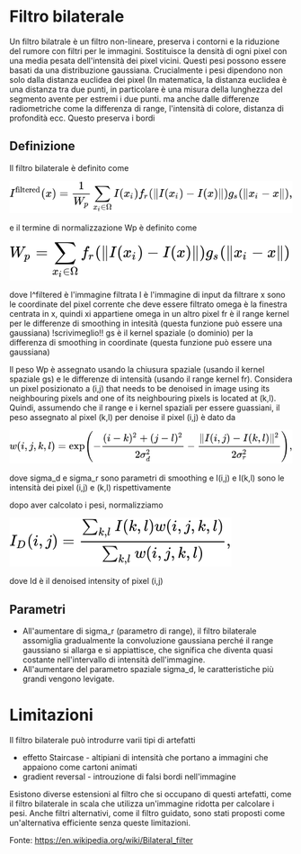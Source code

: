 # Filtro bilaterale

Un filtro bilatrale è un filtro non-lineare, preserva i contorni e la riduzione del rumore con filtri per le immagini. Sostituisce la densità
di ogni pixel con una media pesata dell'intensità dei pixel vicini. Questi pesi possono essere basati da una distribuzione gaussiana. Crucialmente
i pesi dipendono non solo dalla distanza euclidea dei pixel (In matematica, la distanza euclidea è una distanza tra due punti, in particolare è una misura della lunghezza del segmento avente per estremi i due punti. ma anche dalle differenze radiometriche come la differenza di range, l'intensità di colore,  distanza di profondità ecc. Questo preserva i bordi

## Definizione

Il filtro bilaterale è definito come

![](./img/bil-fil1.svg)

e il termine di normalizzazione Wp è definito come 

![](./img/bil-fil2.svg)

dove
I^filtered è l'immagine filtrata
I è l'immagine di input da filtrare
x sono le coordinate del pixel corrente che deve essere filtrato
omega è la finestra centrata in x, quindi xi appartiene omega in un altro pixel
fr è il range kernel per le differenze di smoothing in intesità (questa funzione può essere una gaussiana) !scrivimeglio!!
gs è il kernel spaziale (o dominio) per la differenza di smoothing in coordinate (questa funzione può essere una gaussiana)

Il peso Wp è assegnato usando la chiusura spaziale (usando il kernel spaziale gs) e le differenze di intensità (usando il range kernel fr). Considera un pixel posizionato a (i,j) that needs to be denoised in image using its neighbouring pixels and one of its neighbouring pixels is located at (k,l). Quindi, assumendo che il range e i kernel spaziali per essere guassiani, il peso assegnato al pixel (k,l) per denoise il pixel (i,j) è dato da

![](./img/bil-fil3.svg)

dove sigma_d e sigma_r sono parametri di smoothing e I(i,j) e I(k,l) sono le intensità dei pixel (i,j) e (k,l) rispettivamente

dopo aver calcolato i pesi, normalizziamo

![](./img/bil-fil4.svg)

dove Id è il denoised intensity of pixel (i,j)

## Parametri
- All'aumentare di sigma_r (parametro di range), il filtro bilaterale assomiglia gradualmente la convoluzione gaussiana perché il range gaussiano si allarga e si appiattisce, che significa che diventa quasi costante nell'intervallo di intensità dell'immagine.
- All'aumentare del parametro spaziale sigma_d, le caratteristiche più grandi vengono levigate.

# Limitazioni
Il filtro bilaterale può introdurre varii tipi di artefatti
- effetto Staircase - altipiani di intensità che portano a immagini che appaiono come cartoni animati
- gradient reversal - introuzione di falsi bordi nell'immagine

Esistono diverse estensioni al filtro che si occupano di questi artefatti, come il filtro bilaterale in scala che utilizza un'immagine ridotta per calcolare i pesi.  Anche filtri alternativi, come il filtro guidato, sono stati proposti come un'alternativa efficiente senza queste limitazioni.


Fonte: https://en.wikipedia.org/wiki/Bilateral_filter